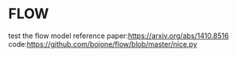 # FLOW
test the flow model
reference
paper:https://arxiv.org/abs/1410.8516
code:https://github.com/bojone/flow/blob/master/nice.py
